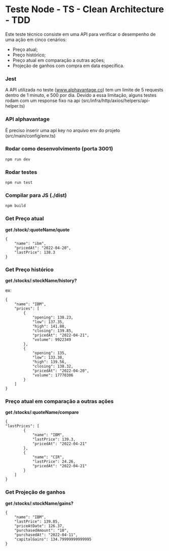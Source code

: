 # Teste Node - TS - Clean Architecture - TDD

Este teste técnico consiste em uma API para verificar o desempenho de uma ação em cinco cenários:

- Preço atual;
- Preço histórico;
- Preço atual em comparação a outras ações;
- Projeção de ganhos com compra em data específica.

### Jest

A API utilizada no teste (www.alphavantage.co) tem um limite de 5 requests dentro de 1 minuto, e 500 por dia. Devido a essa limitação, alguns testes rodam com um response fixo na api (src/infra/http/axios/helpers/api-helper.ts)

### API alphavantage

É preciso inserir uma api key no arquivo env do projeto (src/main/config/env.ts)

### Rodar como desenvolvimento (porta 3001)

```
npm run dev
```

### Rodar testes

```
npm run test
```

### Compilar para JS (./dist)

```
npm build
```

### Get Preço atual

**get /stock/:quoteName/quote**

```
{
	"name": "ibm",
	"pricedAt": "2022-04-20",
	"lastPrice": 138.3
}
```

### Get Preço histórico

**get /stocks/:stockName/history?**

ex:

```
{
	"name": "IBM",
	"prices": [
		{
			"opening": 138.23,
			"low": 137.35,
			"high": 141.88,
			"closing": 139.85,
			"pricedAt": "2022-04-21",
			"volume": 9922349
		},
		{
			"opening": 135,
			"low": 133.38,
			"high": 139.56,
			"closing": 138.32,
			"pricedAt": "2022-04-20",
			"volume": 17770306
		}
	]
}
```

### Preço atual em comparação a outras ações

**get /stocks/:quoteName/compare**

```
{
"lastPrices": [
		{
			"name": "IBM",
			"lastPrice": 139.3,
			"pricedAt": "2022-04-21"
		},
		{
			"name": "CIR",
			"lastPrice": 24.26,
			"pricedAt": "2022-04-21"
		}
	]
}
```

### Get Projeção de ganhos

**get /stocks/:stockName/gains?**

```
{
	"name": "IBM",
	"lastPrice": 139.85,
	"priceAtDate": 126.37,
	"purchasedAmount": "10",
	"purchasedAt": "2022-04-11",
	"capitalGains": 134.79999999999995
}
```
